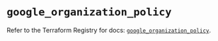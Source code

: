 # `google_organization_policy`

Refer to the Terraform Registry for docs: [`google_organization_policy`](https://registry.terraform.io/providers/hashicorp/google/5.45.2/docs/resources/organization_policy).
